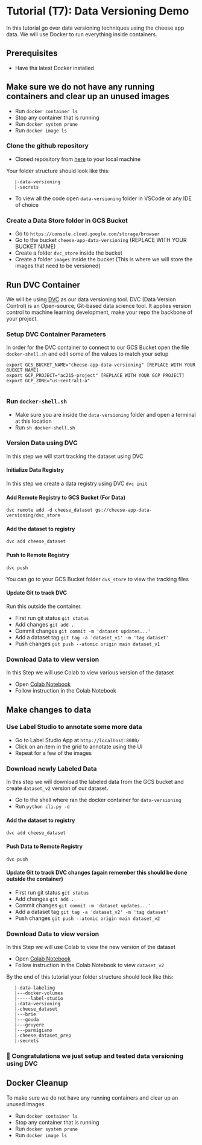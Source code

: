 # Tutorial (T7):  Data Versioning Demo

In this tutorial go over data versioning techniques using the cheese app data. We will use Docker to run everything inside containers.

## Prerequisites
* Have tha latest Docker installed


## Make sure we do not have any running containers and clear up an unused images
* Run `docker container ls`
* Stop any container that is running
* Run `docker system prune`
* Run `docker image ls`


### Clone the github repository
* Cloned  repository from [here](https://github.com/dlops-io/data-versioning) to your local machine 

Your folder structure should look like this:
```
   |-data-versioning
   |-secrets
```

- To view all the code open `data-versioning` folder in VSCode or any IDE of choice

### Create a Data Store folder in GCS Bucket
- Go to `https://console.cloud.google.com/storage/browser`
- Go to the bucket `cheese-app-data-versioning` (REPLACE WITH YOUR BUCKET NAME)
- Create a folder `dvc_store` inside the bucket
- Create a folder `images` inside the bucket (This is where we will store the images that need to be versioned)

## Run DVC Container
We will be using [DVC](https://dvc.org/) as our data versioning tool. DVC (Data Version Control) is an Open-source, Git-based data science tool. It applies version control to machine learning development, make your repo the backbone of your project.

### Setup DVC Container Parameters
In order for the DVC container to connect to our GCS Bucket open the file `docker-shell.sh` and edit some of the values to match your setup
```
export GCS_BUCKET_NAME="cheese-app-data-versioning" [REPLACE WITH YOUR BUCKET NAME]
export GCP_PROJECT="ac215-project" [REPLACE WITH YOUR GCP PROJECT]
export GCP_ZONE="us-central1-a"


```


### Run `docker-shell.sh`
- Make sure you are inside the `data-versioning` folder and open a terminal at this location
- Run `sh docker-shell.sh`  


### Version Data using DVC
In this step we will start tracking the dataset using DVC

#### Initialize Data Registry
In this step we create a data registry using DVC
`dvc init`

#### Add Remote Registry to GCS Bucket (For Data)
`dvc remote add -d cheese_dataset gs://cheese-app-data-versioning/dvc_store`

#### Add the dataset to registry
`dvc add cheese_dataset`

#### Push to Remote Registry
`dvc push`

You can go to your GCS Bucket folder `dvs_store` to view the tracking files


#### Update Git to track DVC 
Run this outside the container. 
- First run git status `git status`
- Add changes `git add .`
- Commit changes `git commit -m 'dataset updates...'`
- Add a dataset tag `git tag -a 'dataset_v1' -m 'tag dataset'`
- Push changes `git push --atomic origin main dataset_v1`


### Download Data to view version
In this Step we will use Colab to view various version of the dataset
- Open [Colab Notebook](https://colab.research.google.com/drive/1RRQ1SlHq5lKK76R8LoQdi5LjCnND3jTq?usp=sharing)
- Follow instruction in the Colab Notebook

## Make changes to data

### Use Label Studio to annotate some more data

- Go to Label Studio App at `http://localhost:8080/`
- Click on an item in the grid to annotate using the UI
- Repeat for a few of the images

### Download newly Labeled Data

In this step we will download the labeled data from the GCS bucket and create `dataset_v2` version of our dataset.

- Go to the shell where ran the docker container for `data-versioning`
- Run `python cli.py -d`

#### Add the dataset to registry
`dvc add cheese_dataset`

#### Push Data to Remote Registry
`dvc push`

#### Update Git to track DVC changes (again remember this should be done outside the container)
- First run git status `git status`
- Add changes `git add .`
- Commit changes `git commit -m 'dataset updates...'`
- Add a dataset tag `git tag -a 'dataset_v2' -m 'tag dataset'`
- Push changes `git push --atomic origin main dataset_v2`


### Download Data to view version
In this Step we will use Colab to view the new version of the dataset
- Open [Colab Notebook](https://colab.research.google.com/drive/1RRQ1SlHq5lKK76R8LoQdi5LjCnND3jTq?usp=sharing)
- Follow instruction in the Colab Notebook to view `dataset_v2`


By the end of this tutorial your folder structure should look like this:
```
   |-data-labeling
   |---docker-volumes
   |-----label-studio
   |-data-versioning
   |-cheese_dataset
   |---brie
   |---gouda
   |---gruyere
   |---parmigiano
   |-cheese_dataset_prep
   |-secrets
```

### 🎉 Congratulations we just setup and tested data versioning using DVC

## Docker Cleanup
To make sure we do not have any running containers and clear up an unused images
* Run `docker container ls`
* Stop any container that is running
* Run `docker system prune`
* Run `docker image ls`
